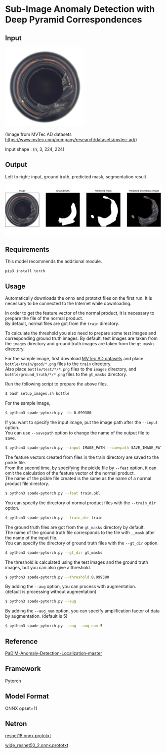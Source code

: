 # Sub-Image Anomaly Detection with Deep Pyramid Correspondences

## Input

<img src="bottle_000.png" width="256" height="256">

(Image from MVTec AD datasets https://www.mvtec.com/company/research/datasets/mvtec-ad/)

Input shape : (n, 3, 224, 224)

## Output

Left to right: input, ground truth, predicted mask, segmentation result

![Output](output.png)

## Requirements
This model recommends the additional module.

```
pip3 install torch
```

## Usage
Automatically downloads the onnx and prototxt files on the first run.
It is necessary to be connected to the Internet while downloading.

In order to get the feature vector of the normal product, it is necessary to prepare the file of the normal product.  
By default, normal files are got from the `train` directory.  

To calculate the threshold you also need to prepare some test images and corresponding ground truth images.
By default, test images are taken from the `images` directory and ground truth images are taken from the `gt_masks` directory.

For the sample image, first download [MVTec AD datasets](https://www.mvtec.com/company/research/datasets/mvtec-ad/) and place `bottle/train/good/*.png` files to the `train` directory.  
Also place `bottle/test/*/*.png` files to the `images` directory, and `bottle/ground_truth/*/*.png` files to the `gt_masks` directory.

Run the following script to prepare the above files.
```bash
$ bash setup_images.sh bottle
```

For the sample image,
```bash
$ python3 spade-pytorch.py -th 0.099380
```

If you want to specify the input image, put the image path after the `--input` option.  
You can use `--savepath` option to change the name of the output file to save.
```bash
$ python3 spade-pytorch.py --input IMAGE_PATH --savepath SAVE_IMAGE_PATH
```

The feature vectors created from files in the train directory are saved to the pickle file.  
From the second time, by specifying the pickle file by `--feat` option,
it can omit the calculation of the feature vector of the normal product.  
The name of the pickle file created is the same as the name of a normal product file directory.
```bash
$ python3 spade-pytorch.py --feat train.pkl
```

You can specify the directory of normal product files with the `--train_dir` option.
```bash
$ python3 spade-pytorch.py --train_dir train
```

The ground truth files are got from the `gt_masks` directory by default.  
The name of the ground truth file corresponds to the file with `__mask` after the name of the input file.  
You can specify the directory of ground truth files with the `--gt_dir` option.
```bash
$ python3 spade-pytorch.py --gt_dir gt_masks
```

The threshold is calculated using the test images and the ground truth images, but you can also give a threshold.
```bash
$ python3 spade-pytorch.py --threshold 0.099380
```

By adding the `--aug` option, you can process with augmentation.  
(default is processing without augmentation)
```bash
$ python3 spade-pytorch.py --aug
```

By adding the `--aug_num` option, you can specify amplification factor of data by augmentation.
(default is 5)
```bash
$ python3 spade-pytorch.py --aug --aug_num 5
```

## Reference

[PaDiM-Anomaly-Detection-Localization-master](https://github.com/xiahaifeng1995/PaDiM-Anomaly-Detection-Localization-master)

## Framework

Pytorch

## Model Format

ONNX opset=11

## Netron

[resnet18.onnx.prototxt](https://netron.app/?url=https://storage.googleapis.com/ailia-models/padim/resnet18.onnx.prototxt)

[wide_resnet50_2.onnx.prototxt](https://netron.app/?url=https://storage.googleapis.com/ailia-models/padim/wide_resnet50_2.onnx.prototxt)
